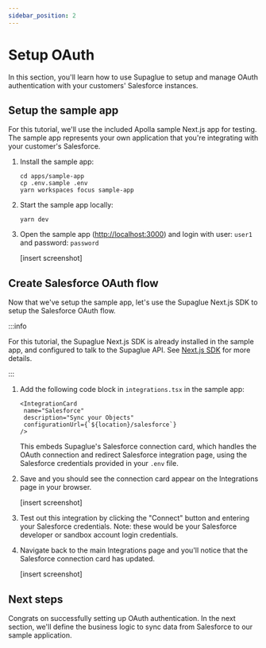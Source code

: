 ```yaml
---
sidebar_position: 2
---
```


# Setup OAuth

In this section, you'll learn how to use Supaglue to setup and manage OAuth authentication with your customers' Salesforce instances.

## Setup the sample app
For this tutorial, we'll use the included Apolla sample Next.js app for testing. The sample app represents your own application that you're integrating with your customer's Salesforce.

1. Install the sample app:

   ```shell
   cd apps/sample-app
   cp .env.sample .env
   yarn workspaces focus sample-app
   ```

1. Start the sample app locally:

   ```shell
   yarn dev
   ```

1. Open the sample app ([http://localhost:3000](http://localhost:3000)) and login with user: `user1` and password: `password`

   [insert screenshot]

## Create Salesforce OAuth flow
Now that we've setup the sample app, let's use the Supaglue Next.js SDK to setup the Salesforce OAuth flow.

:::info

For this tutorial, the Supaglue Next.js SDK is already installed in the sample app, and configured to talk to the Supaglue API. See [Next.js SDK](/react-components) for more details.

:::

1. Add the following code block in `integrations.tsx` in the sample app:

   ```tsx title=integrations.tsx
   <IntegrationCard
    name="Salesforce"
    description="Sync your Objects"
    configurationUrl={`${location}/salesforce`}
   />
   ```
   This embeds Supaglue's Salesforce connection card, which handles the OAuth connection and redirect Salesforce integration page, using the Salesforce credentials provided in your `.env` file.

2. Save and you should see the connection card appear on the Integrations page in your browser.

   [insert screenshot]

3. Test out this integration by clicking the "Connect" button and entering your Salesforce credentials. Note: these would be your Salesforce developer or sandbox account login credentials.

4. Navigate back to the main Integrations page and you'll notice that the Salesforce connection card has updated.

   [insert screenshot]

## Next steps

Congrats on successfully setting up OAuth authentication. In the next section, we'll define the business logic to sync data from Salesforce to our sample application.